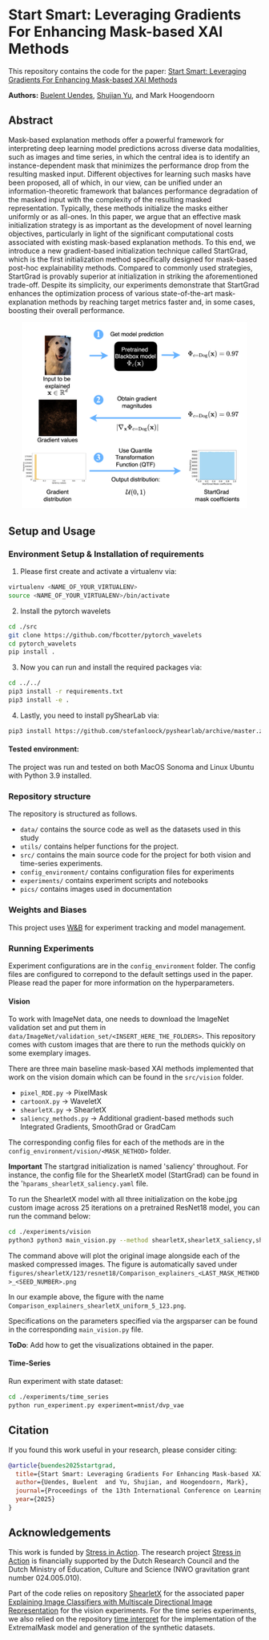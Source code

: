 # Start Smart: Leveraging Gradients For Enhancing Mask-based XAI Methods

This repository contains the code for the paper: 
[Start Smart: Leveraging Gradients For Enhancing Mask-based XAI Methods](https://openreview.net/forum?id=Iht4NNVqk0&noteId=Iht4NNVqk0)

**Authors:** [Buelent Uendes](https://buelentuendes.github.io/), [Shujian Yu](https://sjyucnel.github.io/), and Mark Hoogendoorn

## Abstract
Mask-based explanation methods offer a powerful framework for interpreting deep learning model predictions across diverse data modalities, such as images and time series, in which the central idea is to identify an instance-dependent mask that minimizes the performance drop from the resulting masked input. Different objectives for learning such masks have been proposed, all of which, in our view, can be unified under an information-theoretic framework that balances performance degradation of the masked input with the complexity of the resulting masked representation. Typically, these methods initialize the masks either uniformly or as all-ones.
In this paper, we argue that an effective mask initialization strategy is as important as the development of novel learning objectives, particularly in light of the significant computational costs associated with existing mask-based explanation methods. To this end, we introduce a new gradient-based initialization technique called StartGrad, which is the first initialization method specifically designed for mask-based post-hoc explainability methods. Compared to commonly used strategies, StartGrad is provably superior at initialization in striking the aforementioned trade-off. Despite its simplicity, our experiments demonstrate that StartGrad enhances the optimization process of various state-of-the-art mask-explanation methods by reaching target metrics faster and, in some cases, boosting their overall performance.

<p align="center">
  <img src="pics/startgrad_pseudocode.png" width="450">
</p>

## Setup and Usage

### Environment Setup & Installation of requirements
1. Please first create and activate a virtualenv via:
```bash
virtualenv <NAME_OF_YOUR_VIRTUALENV> 
source <NAME_OF_YOUR_VIRTUALENV>/bin/activate
```
2. Install the pytorch wavelets 
```bash
cd ./src
git clone https://github.com/fbcotter/pytorch_wavelets
cd pytorch_wavelets
pip install .
```
3. Now you can run and install the required packages via:
```bash
cd ../../
pip3 install -r requirements.txt
pip3 install -e .
```
4. Lastly, you need to install pyShearLab via:
```bash
pip3 install https://github.com/stefanloock/pyshearlab/archive/master.zip
```

#### Tested environment:
The project was run and tested on both MacOS Sonoma and Linux Ubuntu with Python 3.9 installed.

### Repository structure
The repository is structured as follows. 

- `data/` contains the source code as well as the datasets used in this study
- `utils/` contains helper functions for the project.
- `src/` contains the main source code for the project for both vision and time-series experiments.
- `config_environment/` contains configuration files for experiments
- `experiments/` contains experiment scripts and notebooks
- `pics/` contains images used in documentation

### Weights and Biases
This project uses [W&B](https://wandb.ai) for experiment tracking and model management.

### Running Experiments
Experiment configurations are in the `config_environment` folder. The config files are configured to correpond to the default settings used in the paper. Please read the paper for more information on the hyperparameters.

#### Vision
To work with ImageNet data, one needs to download the ImageNet validation set and put them in 
`data/ImageNet/validation_set/<INSERT_HERE_THE_FOLDERS>`. This repository comes with custom images that are there to run the methods
quickly on some exemplary images. 

There are three main baseline mask-based XAI methods implemented that work on the vision domain which
can be found in the `src/vision` folder.
- `pixel_RDE.py` -> PixelMask 
- `cartoonX.py` -> WaveletX 
- `shearletX.py` -> ShearletX 
- `saliency_methods.py` -> Additional gradient-based methods such Integrated Gradients, SmoothGrad or GradCam

The corresponding config files for each of the methods are in the `config_environment/vision/<MASK_NETHOD>` folder.

**Important** The startgrad initialization is named 'saliency' throughout. For instance, the config file for the ShearletX model (StartGrad)
can be found in the '`hparams_shearletX_saliency.yaml` file.

To run the ShearletX model with all three initialization on the kobe.jpg custom image across
25 iterations on a pretrained ResNet18 model, you can run the command below:
```bash
cd ./experiments/vision
python3 python3 main_vision.py --method shearletX,shearletX_saliency,shearletX_uniform --folder Custom --input kobe.jpg --iterations 5 --pretrained_model resnet18 --seed 123

```
The command above will plot the original image alongside each of the masked compressed images. The figure is 
automatically saved under `figures/shearletX/123/resnet18/Comparison_explainers_<LAST_MASK_METHOD>_<SEED_NUMBER>.png`

In our example above, the figure with the name `Comparison_explainers_shearletX_uniform_5_123.png`.

Specifications on the parameters specified via the argsparser can be found in the 
corresponding `main_vision.py` file. 

**ToDo**:
Add how to get the visualizations obtained in the paper.

#### Time-Series

Run experiment with state dataset:
```bash
cd ./experiments/time_series
python run_experiment.py experiment=mnist/dvp_vae
```

## Citation
If you found this work useful in your research, please consider citing:
```bibtex
@article{buendes2025startgrad,
  title={Start Smart: Leveraging Gradients For Enhancing Mask-based XAI Methods},
  author={Uendes, Buelent  and Yu, Shujian, and Hoogendoorn, Mark},
  journal={Proceedings of the 13th International Conference on Learning Representations},
  year={2025}
}
```

## Acknowledgements
This work is funded by [Stress in Action]( www.stress-in-action.nl). The research project [Stress in Action]( www.stress-in-action.nl) is financially supported by the Dutch Research Council and the Dutch Ministry of Education, Culture and Science (NWO gravitation grant number 024.005.010).

Part of the code relies on repository [ShearletX](https://github.com/skmda37/ShearletX) for the associated paper [Explaining Image Classifiers with Multiscale Directional Image Representation](https://arxiv.org/pdf/2211.12857) for the vision experiments. For the time series experiments, we also relied on the repository [time interpret](https://github.com/josephenguehard/time_interpret) for the implementation of the ExtremalMask model and generation of the synthetic datasets.
